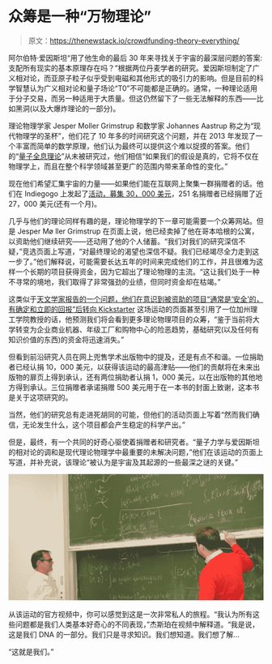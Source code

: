 # 众筹是一种“万物理论”

> 原文：<https://thenewstack.io/crowdfunding-theory-everything/>

阿尔伯特·爱因斯坦“用了他生命的最后 30 年来寻找关于宇宙的最深层问题的答案:支配所有现实的基本原理存在吗？”根据两位丹麦学者的研究。爱因斯坦制定了广义相对论，而亚原子粒子似乎受到电磁和其他形式的吸引力的影响。但是目前的科学智慧认为广义相对论和量子场论“T0”不可能都是正确的。通常，一种理论适用于分子交易，而另一种适用于大质量。但这仍然留下了一些无法解释的东西——比如黑洞(以及大爆炸理论的一部分)。

理论物理学家 Jesper Moller Grimstrup 和数学家 Johannes Aastrup 称之为“现代物理学的圣杯”，他们花了 10 年多的时间研究这个问题，并在 2013 年发现了一个丰富而简单的数学原理，他们认为最终可以提供这个难以捉摸的答案。他们的“[量子全息理论](https://jespergrimstrup.org/quantum-holonomy-theory/)”从未被研究过，他们相信“如果我们的假设是真的，它将不仅在物理学上，而且在整个科学领域甚至更广的范围内带来革命性的变化。”

现在他们希望汇集宇宙的力量——如果他们能在互联网上聚集一群捐赠者的话。他们在 Indiegogo 上发起了[活动，募集 30，000 美元](https://www.indiegogo.com/projects/a-theory-of-everything#/)，251 名捐赠者已经捐赠了近 27，000 美元(还有一个月)。

几乎与他们的理论同样有趣的是，理论物理学的下一章可能需要一个众筹网站。但是 Jesper Mø ller Grimstrup 在页面上说，他已经卖掉了他在哥本哈根的公寓，以资助他们继续研究——还动用了他的个人储蓄。“我们对我们的研究深信不疑，”竞选页面上写道，“对最终理论的渴望也深信不疑。我们已经竭尽全力走到这一步了。”他们解释说，可能需要长达五年的时间来完成他们的工作，并且很难为这样一个长期的项目获得资金，因为它超出了理论物理的主流。“这让我们处于一种不寻常的境地，我们取得了非常强劲的业绩，但同时资金却在枯竭。”

这类似于[天文学家报告的一个问题，他们在意识到被资助的项目“通常是‘安全’的，有确定和立即的回报”后转向 Kickstarter](https://thenewstack.io/probing-mysterious-star-galaxy-kickstarter/) 这场运动的页面甚至引用了一位加州理工学院教授的话，他预测我们将会看到更多理论物理项目的众筹，“鉴于当前将大学转变为企业商业机器、年级工厂和购物中心的险恶趋势，基础研究(以及任何有知识价值的东西)的资金将迅速消失。”

但看到前沿研究人员在网上兜售学术出版物中的提及，还是有点不和谐。一位捐助者已经认捐 10，000 美元，以获得该运动的最高津贴——他们的贡献将在未来出版物的扉页上得到承认，还有两位捐助者认捐 1，000 美元，以在出版物的其他地方得到承认。三位捐赠者承诺捐赠 500 美元用于在一本书的封面上致谢，这本书是关于这项研究的。

当然，他们的研究总有走进死胡同的可能，但他们的活动页面上写着“然而我们确信，无论发生什么，这个项目都会产生稳定的科学产出。”

但是，最终，有一个共同的好奇心驱使着捐赠者和研究者。“量子力学与爱因斯坦的相对论的调和是现代理论物理学中最重要的未解决问题，”他们在该运动的页面上写道，并补充说，该理论“被认为是宇宙及其起源的一些最深之谜的关键。”

![crowdfunding a unified theory of everything](img/be856469dc298a6732bd6f3a5cf5f0fc.png)

从该运动的官方视频中，你可以感觉到这是一次非常私人的旅程。“我认为所有这些问题都是我们人类基本好奇心的不同表现，”杰斯珀在视频中解释道。“我是说，这是我们 DNA 的一部分。我们只是寻求知识。我们想知道。我们想了解…

“这就是我们。”

<svg xmlns:xlink="http://www.w3.org/1999/xlink" viewBox="0 0 68 31" version="1.1"><title>Group</title> <desc>Created with Sketch.</desc></svg>